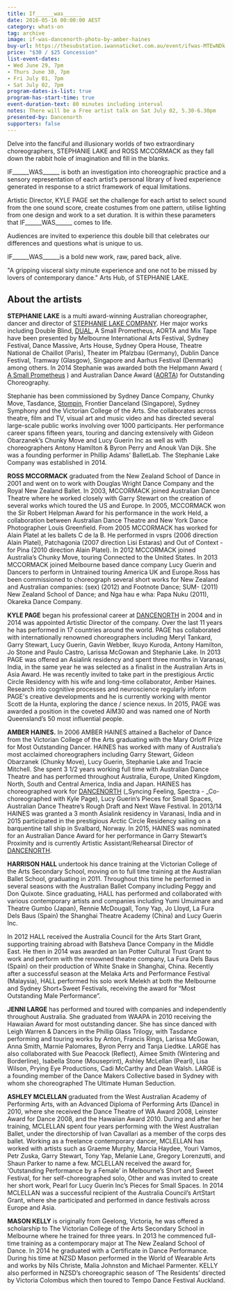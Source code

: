 ```yaml
---
title: If______was______
date: 2016-05-16 00:00:00 AEST
category: whats-on
tag: archive
image: if-was-dancenorth-photo-by-amber-haines
buy-url: https://thesubstation.iwannaticket.com.au/event/ifwas-MTEwNDk
price: "$30 / $25 Concession"
list-event-dates:
- Wed June 29, 7pm
- Thurs June 30, 7pm
- Fri July 01, 7pm
- Sat July 02, 7pm
program-dates-is-list: true
program-has-start-time: true
event-duration-text: 80 minutes including interval
notes: There will be a Free artist talk on Sat July 02, 5.30-6.30pm
presented-by: Dancenorth
supporters: false
---
```


<!-- http://thesubstation.org.au/show/if______was______/ -->

<!-- PRESENTED BY DANCENORTH
WED 29 JUNE, 7PM
THURS 30 JUNE, 7PM
FRI, 1 JULY, 7PM
SAT 2 JULY, 7PM
FREE ARTIST TALK – SAT 2 JULY 5.30PM – 6.30PM.
80 MINUTES INC INTERVAL
$30/$25 CONCESSION
WED 29 JUNE – SAT 2 JULY -->

Delve into the fanciful and illusionary worlds of two extraordinary choreographers, STEPHANIE LAKE and ROSS MCCORMACK as they fall down the rabbit hole of imagination and fill in the blanks.

IF\_\_\_\_\_\_WAS\_\_\_\_\_\_ is both an investigation into choreographic practice and a sensory representation of each artist’s personal library of lived experience generated in response to a strict framework of equal limitations.

Artistic Director, KYLE PAGE set the challenge for each artist to select sound from the one sound score, create costumes from one pattern, utilise lighting from one design and work to a set duration. It is within these parameters that IF\_\_\_\_\_\_WAS\_\_\_\_\_\_ comes to life.

Audiences are invited to experience this double bill that celebrates our differences and questions what is unique to us.

IF\_\_\_\_\_\_WAS\_\_\_\_\_\_is a bold new work, raw, pared back, alive.

"A gripping visceral sixty minute experience and one not to be missed by lovers of contemporary dance." Arts Hub, of STEPHANIE LAKE.

## About the artists

**STEPHANIE LAKE** is a multi award-winning Australian choreographer, dancer and director of [STEPHANIE LAKE COMPANY](http://stephanielake.com.au/). Her major works including Double Blind, [DUAL](http://stephanielake.com.au/showcaseportfolio/dual/), A Small Prometheus, AORTA and Mix Tape have been presented by Melbourne International Arts Festival, Sydney Festival, Dance Massive, Arts House, Sydney Opera House, Theatre National de Chaillot (Paris), Theater im Pfalzbau (Germany), Dublin Dance Festival, Tramway (Glasgow), Singapore and Aarhus Festival (Denmark) among others. In 2014 Stephanie was awarded both the Helpmann Award ( [A Small Prometheus](http://stephanielake.com.au/showcaseportfolio/a-small-prometheus/) ) and Australian Dance Award ([AORTA](http://stephanielake.com.au/showcaseportfolio/aorta/)) for Outstanding Choreography.

Stephanie has been commissioned by Sydney Dance Company, Chunky Move, Tasdance,  [Stompin](http://www.stompin.net/pub/), Frontier Danceland (Singapore), Sydney Symphony and the Victorian College of the Arts. She collaborates across theatre, film and TV, visual art and music video and has directed several large-scale public works involving over 1000 participants. Her performance career spans fifteen years, touring and dancing extensively with Gideon Obarzanek’s Chunky Move and Lucy Guerin Inc as well as with choreographers Antony Hamilton & Byron Perry and Anouk Van Dijk. She was a founding performer in Phillip Adams’ BalletLab. The Stephanie Lake Company was established in 2014.

**ROSS MCCORMACK** graduated from the New Zealand School of Dance in 2001 and went on to work with Douglas Wright Dance Company and the Royal New Zealand Ballet. In 2003, MCCORMACK joined Australian Dance Theatre where he worked closely with Garry Stewart on the creation of several works which toured the US and Europe. In 2005, MCCORMACK won the Sir Robert Helpman Award for his performance in the work Held, a collaboration between Australian Dance Theatre and New York Dance Photographer Louis Greenfield. From 2005 MCCORMACK has worked for Alain Platel at les ballets C de la B. He performed in vsprs (2006 direction Alain Platel), Patchagonia (2007 direction Lisi Estaras) and Out of Context - for Pina (2010 direction Alain Platel). In 2012 MCCORMACK joined Australia’s Chunky Move, touring Connected to the United States. In 2013 MCCORMACK joined Melbourne based dance company Lucy Guerin and Dancers to perform in Untrained touring America UK and Europe.Ross has been commissioned to choreograph several short works for New Zealand and Australian companies: (sex) (2012) and Footnote Dance; SUM- (2011) New Zealand School of Dance; and Nga hau e wha: Papa Nuku (2011), Okareka Dance Company.

**KYLE PAGE** began his professional career at [DANCENORTH](http://www.dancenorth.com.au/#intro1) in 2004 and in 2014 was appointed Artistic Director of the company. Over the last 11 years he has performed in 17 countries around the world. PAGE has collaborated with internationally renowned choreographers including Meryl Tankard, Garry Stewart, Lucy Guerin, Gavin Webber, Ikuyo Kuroda, Antony Hamilton, Jo Stone and Paulo Castro, Larissa McGowan and Stephanie Lake. In 2013 PAGE was offered an Asialink residency and spent three months in Varanasi, India, in the same year he was selected as a finalist in the Australian Arts in Asia Award. He was recently invited to take part in the prestigious Arctic Circle Residency with his wife and long-time collaborator, Amber Haines. Research into cognitive processes and neuroscience regularly inform PAGE's creative developments and he is currently working with mentor Scott de la Hunta, exploring the dance / science nexus. In 2015, PAGE was awarded a position in the coveted AIM30 and was named one of North Queensland’s 50 most influential people.

**AMBER HAINES.** In 2006 AMBER HAINES attained a Bachelor of Dance from the Victorian College of the Arts graduating with the Mary Orloff Prize for Most Outstanding Dancer. HAINES has worked with many of Australia’s most acclaimed choreographers including Garry Stewart, Gideon Obarzanek (Chunky Move), Lucy Guerin, Stephanie Lake and Tracie Mitchell.  She spent 3 1/2 years working full time with Australian Dance Theatre and has performed throughout Australia, Europe, United Kingdom, North, South and Central America, India and Japan. HAINES has choreographed work for [DANCENORTH](http://www.dancenorth.com.au/#intro1) (_Syncing Feeling, Spectra - _Co-choreographed with Kyle Page), Lucy Guerin’s Pieces for Small Spaces, Australian Dance Theatre’s Rough Draft and Next Wave Festival. In 2013/14 HAINES was granted a 3 month Asialink residency in Varanasi, India and in 2015 participated in the prestigious Arctic Circle Residency sailing on a barquentine tall ship in Svalbard, Norway. In 2015, HAINES was nominated for an Australian Dance Award for her performance in Garry Stewart’s Proximity and is currently Artistic Assistant/Rehearsal Director of [DANCENORTH](http://www.dancenorth.com.au/#intro1).

**HARRISON HALL** undertook his dance training at the Victorian College of the Arts Secondary School, moving on to full time training at the Australian Ballet School, graduating in 2011. Throughout this time he performed in several seasons with the Australian Ballet Company including Peggy and Don Quixote. Since graduating, HALL has performed and collaborated with various contemporary artists and companies including Yumi Umuimare and Theatre Gumbo (Japan), Rennie McDougall, Tony Yap, Jo Lloyd, La Fura Dels Baus (Spain) the Shanghai Theatre Academy (China) and Lucy Guerin Inc.

In 2012 HALL received the Australia Council for the Arts Start Grant, supporting training abroad with Batsheva Dance Company in the Middle East. He then in 2014 was awarded an Ian Potter Cultural Trust Grant to work and perform with the renowned theatre company, La Fura Dels Baus (Spain) on their production of White Snake in Shanghai, China. Recently after a successful season at the Melaka Arts and Performance Festival (Malaysia), HALL performed his solo work Melekh at both the Melbourne and Sydney Short+Sweet Festivals, receiving the award for “Most Outstanding Male Performance”.

**JENNI LARGE** has performed and toured with companies and independently throughout Australia. She graduated from WAAPA in 2010 receiving the Hawaiian Award for most outstanding dancer. She has since danced with Leigh Warren & Dancers in the Phillip Glass Trilogy, with Tasdance performing and touring works by Anton, Francis Rings, Larissa McGowan, Anna Smith, Marnie Palomares, Byron Perry and Tanja Liedtke. LARGE has also collaborated with Sue Peacock (Reflect), Aimee Smith (Wintering and Borderline), Isabella Stone (Mouseprint), Ashley McLellan (Pearl), Lisa Wilson, Prying Eye Productions, Cadi McCarthy and Dean Walsh. LARGE is a founding member of the Dance Makers Collective based in Sydney with whom she choreographed The Ultimate Human Seduction.

**ASHLEY MCLELLAN** graduated from the West Australian Academy of Performing Arts, with an Advanced Diploma of Performing Arts (Dance) in 2010, where she received the Dance Theatre of WA Award 2008, Leinster Award for Dance 2008, and the Hawaiian Award 2010. During and after her training, MCLELLAN spent four years performing with the West Australian Ballet, under the directorship of Ivan Cavallari as a member of the corps des ballet. Working as a freelance contemporary dancer, MCLELLAN has worked with artists such as Graeme Murphy, Marcia Haydee, Youri Vamos, Petr Zuska, Garry Stewart, Tony Yap, Melanie Lane, Gregory Lorenzutti, and Shaun Parker to name a few. MCLELLAN received the award for, ‘Outstanding Performance by a Female’ in Melbourne’s Short and Sweet Festival, for her self-choreographed solo, Other and was invited to create her short work, Pearl for Lucy Guerin Inc’s Pieces for Small Spaces. In 2014 MCLELLAN was a successful recipient of the Australia Council’s ArtStart Grant, where she participated and performed in dance festivals across Europe and Asia.

**MASON KELLY** is originally from Geelong, Victoria, he was offered a scholarship to The Victorian College of the Arts Secondary School in Melbourne where he trained for three years.  In 2013 he commenced full-time training as a contemporary major at The New Zealand School of Dance. In 2014 he graduated with a Certificate in Dance Performance. During his time at NZSD Mason performed in the World of Wearable Arts and works by Nils Christe, Malia Johnston and Michael Parmenter. KELLY also performed in NZSD’s choreographic season of ’The Residents’ directed by Victoria Colombus which then toured to Tempo Dance Festival Auckland.
